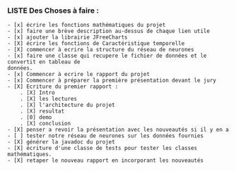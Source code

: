 ### LISTE Des Choses à faire :
    - [x] écrire les fonctions mathématiques du projet
    - [x] faire une brève description au-dessus de chaque lien utile
    - [x] ajouter la librairie JFreeCharts
    - [X] écrire les fonctions de Caractéristique temporelle
    - [X] commencer à ecrire la structure du réseau de neurones
    - [x] faire une classe qui recupere le fichier de données et le convertit en tableau de
    données.
    - [x] Commencer à ecrire le rapport du projet
    - [x] Commencer à préparer la première présentation devant le jury
    - [X] Ecriture du premier rapport :
        . [X] Intro
        . [X] les lectures
        . [X] l'architecture du projet
        . [X] resultat
        . [0] demo
        . [X] conclusion
    - [X] penser a revoir la présentation avec les nouveautés si il y en a
    - [ ] tester notre réseau de neurones sur les données fournies
    - [X] générer la javadoc du projet
    - [X] écriture d'une classe de tests pour tester les classes mathématiques.
    - [X] retaper le nouveau rapport en incorporant les nouveautés